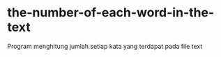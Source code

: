 # the-number-of-each-word-in-the-text
Program menghitung jumlah setiap kata yang terdapat pada file text
